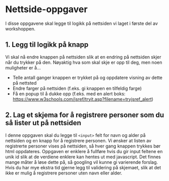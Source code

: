 # Nettside-oppgaver

I disse oppgavene skal legge til logikk på nettsiden vi laget i første del av workshoppen.

## 1. Legg til logikk på knapp
Vi skal nå endre knappen på nettsiden slik at en endring på nettsiden skjer når du trykker på den.
Nøyaktig hva som skal skje er opp til deg, men noen muligheter er å...
* Telle antall ganger knappen er trykket på og oppdatere visning av dette på nettsted
* Endre farger på nettsiden (f.eks. gi knappen en tilfeldig farge)
* Få en popup til å dukke opp (f.eks. med en alert boks: https://www.w3schools.com/jsref/tryit.asp?filename=tryjsref_alert)

## 2. Lag et skjema for å registrere personer som du så lister ut på nettsiden
I denne oppgaven skal du legge til `<input>` felt for navn og alder på nettsiden og en knapp for å registrere personen.
Vi ønsker at listen av registrerte personer vises på nettsiden, så hver gang knappen trykkes bør html oppdateres.
Oppgaven er enklere å fullføre hvis du gir input feltene en unik id slik at de verdiene enklere kan hentes ut med javascript. Det finnes mange måter å løse dette på, så googling vil kunne gi varierende forslag.
Hvis du har mye ekstra tid gjerne legg til validering på skjemaet, slik at det ikke er mulig å registrere personer uten navn eller alder.
